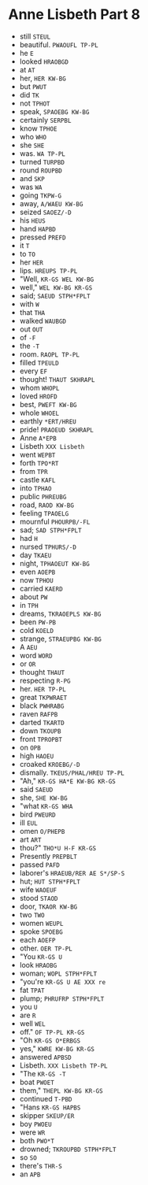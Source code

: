 # Anne Lisbeth Part 8

* still `STEUL`
* beautiful. `PWAOUFL TP-PL`
* he `E`
* looked `HRAOBGD`
* at `AT`
* her, `HER KW-BG`
* but `PWUT`
* did `TK`
* not `TPHOT`
* speak, `SPAOEBG KW-BG`
* certainly `SERPBL`
* know `TPHOE`
* who `WHO`
* she `SHE`
* was. `WA TP-PL`
* turned `TURPBD`
* round `ROUPBD`
* and `SKP`
* was `WA`
* going `TKPW-G`
* away, `A/WAEU KW-BG`
* seized `SAOEZ/-D`
* his `HEUS`
* hand `HAPBD`
* pressed `PREFD`
* it `T`
* to `TO`
* her `HER`
* lips. `HREUPS TP-PL`
* "Well, `KR-GS WEL KW-BG`
* well," `WEL KW-BG KR-GS`
* said; `SAEUD STPH*FPLT`
* with `W`
* that `THA`
* walked `WAUBGD`
* out `OUT`
* of `-F`
* the `-T`
* room. `RAOPL TP-PL`
* filled `TPEULD`
* every `EF`
* thought! `THAUT SKHRAPL`
* whom `WHOPL`
* loved `HROFD`
* best, `PWEFT KW-BG`
* whole `WHOEL`
* earthly `*ERT/HREU`
* pride! `PRAOEUD SKHRAPL`
* Anne `A*EPB`
* Lisbeth `XXX Lisbeth`
* went `WEPBT`
* forth `TPO*RT`
* from `TPR`
* castle `KAFL`
* into `TPHAO`
* public `PHREUBG`
* road, `RAOD KW-BG`
* feeling `TPAOELG`
* mournful `PHOURPB/-FL`
* sad; `SAD STPH*FPLT`
* had `H`
* nursed `TPHURS/-D`
* day `TKAEU`
* night, `TPHAOEUT KW-BG`
* even `AOEPB`
* now `TPHOU`
* carried `KAERD`
* about `PW`
* in `TPH`
* dreams, `TKRAOEPLS KW-BG`
* been `PW-PB`
* cold `KOELD`
* strange, `STRAEUPBG KW-BG`
* A `AEU`
* word `WORD`
* or `OR`
* thought `THAUT`
* respecting `R-PG`
* her. `HER TP-PL`
* great `TKPWRAET`
* black `PWHRABG`
* raven `RAFPB`
* darted `TKARTD`
* down `TKOUPB`
* front `TPROPBT`
* on `OPB`
* high `HAOEU`
* croaked `KROEBG/-D`
* dismally. `TKEUS/PHAL/HREU TP-PL`
* "Ah," `KR-GS HA*E KW-BG KR-GS`
* said `SAEUD`
* she, `SHE KW-BG`
* "what `KR-GS WHA`
* bird `PWEURD`
* ill `EUL`
* omen `O/PHEPB`
* art `ART`
* thou?" `THO*U H-F KR-GS`
* Presently `PREPBLT`
* passed `PAFD`
* laborer's `HRAEUB/RER AE S*/SP-S`
* hut; `HUT STPH*FPLT`
* wife `WAOEUF`
* stood `STAOD`
* door, `TKAOR KW-BG`
* two `TWO`
* women `WEUPL`
* spoke `SPOEBG`
* each `AOEFP`
* other. `OER TP-PL`
* "You `KR-GS U`
* look `HRAOBG`
* woman; `WOPL STPH*FPLT`
* "you're `KR-GS U AE XXX re`
* fat `TPAT`
* plump; `PHRUFRP STPH*FPLT`
* you `U`
* are `R`
* well `WEL`
* off." `OF TP-PL KR-GS`
* "Oh `KR-GS O*ERBGS`
* yes," `KWRE KW-BG KR-GS`
* answered `APBSD`
* Lisbeth. `XXX Lisbeth TP-PL`
* "The `KR-GS -T`
* boat `PWOET`
* them," `THEPL KW-BG KR-GS`
* continued `T-PBD`
* "Hans `KR-GS HAPBS`
* skipper `SKEUP/ER`
* boy `PWOEU`
* were `WR`
* both `PWO*T`
* drowned; `TKROUPBD STPH*FPLT`
* so `SO`
* there's `THR-S`
* an `APB`
